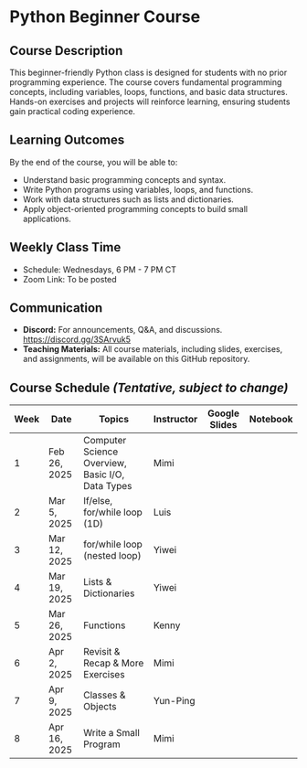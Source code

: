 # Python Beginner Course

## Course Description
This beginner-friendly Python class is designed for students with no prior programming experience. The course covers fundamental programming concepts, including variables, loops, functions, and basic data structures. Hands-on exercises and projects will reinforce learning, ensuring students gain practical coding experience.

## Learning Outcomes
By the end of the course, you will be able to:
- Understand basic programming concepts and syntax.
- Write Python programs using variables, loops, and functions.
- Work with data structures such as lists and dictionaries.
- Apply object-oriented programming concepts to build small applications.

## Weekly Class Time
- Schedule: Wednesdays, 6 PM - 7 PM CT
- Zoom Link: To be posted
  
## Communication
- **Discord:** For announcements, Q&A, and discussions. https://discord.gg/3SArvuk5
- **Teaching Materials:** All course materials, including slides, exercises, and assignments, will be available on this GitHub repository.

## Course Schedule *(Tentative, subject to change)*

| Week  | Date         | Topics                         | Instructor | Google Slides | Notebook |
|-------|-------------|--------------------------------|------------|---------------|---------------|
| 1     | Feb 26, 2025 | Computer Science Overview, Basic I/O, Data Types | Mimi       |               | |
| 2     | Mar 5, 2025  | If/else, for/while loop (1D)  | Luis       |               | |
| 3     | Mar 12, 2025 | for/while loop (nested loop)  | Yiwei      |               |  |
| 4     | Mar 19, 2025 | Lists & Dictionaries          | Yiwei      |               ||
| 5     | Mar 26, 2025 | Functions                     | Kenny      |               ||
| 6     | Apr 2, 2025  | Revisit & Recap & More Exercises | Mimi   |               ||
| 7     | Apr 9, 2025  | Classes & Objects             | Yun-Ping   |               ||
| 8     | Apr 16, 2025 | Write a Small Program        | Mimi       |               ||

